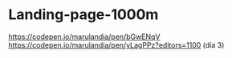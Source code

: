 # Landing-page-1000m

https://codepen.io/marulandia/pen/bGwENqV 
https://codepen.io/marulandia/pen/yLagPPz?editors=1100 (día 3)
